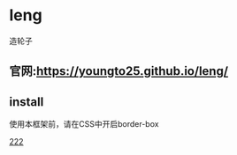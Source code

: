 # leng

造轮子

## 官网:https://youngto25.github.io/leng/

## install

使用本框架前，请在CSS中开启border-box

[](https://travis-ci.org/Youngto25/leng.svg?branch=master)

[222](https://travis-ci.org/Youngto25/leng.svg?branch=master)
